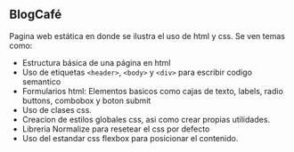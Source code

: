 ## BlogCafé

Pagina web estática en donde se ilustra el uso de html y css. 
Se ven temas como: 

- Estructura básica de una página en html
- Uso de etiquetas `<header>`, `<body>` y `<div>` para escribir codigo semantico
- Formularios html: Elementos basicos como cajas de texto, labels, radio buttons, combobox y boton submit
- Uso de clases css. 
- Creacion de estilos globales css, asi como crear propias utilidades. 
- Libreria Normalize para resetear el css por defecto
- Uso del estandar css flexbox  para posicionar el contenido.

